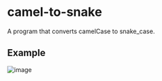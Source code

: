 # camel-to-snake
A program that converts camelCase to snake_case.

## Example
![image](https://github.com/Aeziren/camel-to-snake/assets/123553708/e8c53ac8-6a38-4716-af0c-acf5ff47065c)


